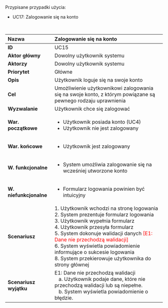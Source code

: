 Przypisane przypadki użycia:

- UC17: Zalogowanie się na konto

<br>

| __Nazwa__              | Zalogowanie się na konto
| :----------------------| :--------------------------  
| __ID__                 | UC15                       
| __Aktor główny__       | Dowolny użytkownik systemu        
| __Aktorzy__            | Dowolny użytkownik systemu      
| __Priorytet__          | Główne                       
| __Opis__               | Użytkownik loguje się na swoje konto                                 
| __Cel__                | Umożliwienie użytkownikowi zalogowania się na swoje konto, z którym powiązane są pewnego rodzaju uprawnienia                   
| __Wyzwalanie__         | Użytkownik chce się zalogować                                         
| __War. początkowe__    | <ul><li> Użytkownik posiada konto (UC4) </li><li> Użytkownik nie jest zalogowany </li></ul> 
| __War. końcowe__       | <ul><li> Użytkownik jest zalogowany </li></ul>                                         
| __W. funkcjonalne__    | <ul><li> System umożliwia zalogowanie się na wcześniej utworzone konto </li></ul>    
| __W. niefunkcjonalne__ | <ul><li> Formularz logowania powinien być intuicyjny </li></ul>                                       
| __Scenariusz__         | 1. Użytkownik wchodzi na stronę logowania <br> 2. System prezentuje formularz logowania <br> 3. Użytkownik wypełnia formularz <br> 4. Użytkownik przesyła formularz <br> 5. System dokonuje walidacji danych <span style="color:red"> [E1: Dane nie przechodzą walidacji]</span> <br> 6. System wyświetla powiadomienie informujące o sukcesie logowania <br> 8. System przekierowuje użytkownika do strony głównej
| __Scenariusz wyjątku__ |   E1: Dane nie przechodzą walidacji <br> &nbsp;&nbsp;&nbsp;a. Użytkownik podaje dane, które nie przechodzą walidacji lub są niepełne.  <br> &nbsp;&nbsp;&nbsp;b. System wyświetla powiadomienie o błędzie.